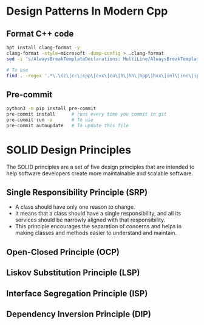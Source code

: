 # Design Patterns In Modern Cpp

## Format C++ code

```bash
apt install clang-format -y
clang-format -style=microsoft -dump-config > .clang-format
sed -i 's/AlwaysBreakTemplateDeclarations: MultiLine/AlwaysBreakTemplateDeclarations: Yes/g' .clang-format

# To use
find . -regex '.*\.\(c\|cc\|cpp\|cxx\|cu\|h\|hh\|hpp\|hxx\|inl\|inc\|ipp\|m\|mm\)$' -exec clang-format -style=file -i {} \;
```

## Pre-commit

```bash
python3 -m pip install pre-commit
pre-commit install      # runs every time you commit in git
pre-commit run -a       # To use
pre-commit autoupdate   # To update this file
```

# SOLID Design Principles

The SOLID principles are a set of five design principles that are intended to help software developers create more maintainable and scalable software.

## Single Responsibility Principle (SRP)

- A class should have only one reason to change.
- It means that a class should have a single responsibility, and all its services should be narrowly aligned with that responsibility.
- This principle encourages the separation of concerns and helps in making classes and methods easier to understand and maintain.

## Open-Closed Principle (OCP)


## Liskov Substitution Principle (LSP)


## Interface Segregation Principle (ISP)


## Dependency Inversion Principle (DIP)


